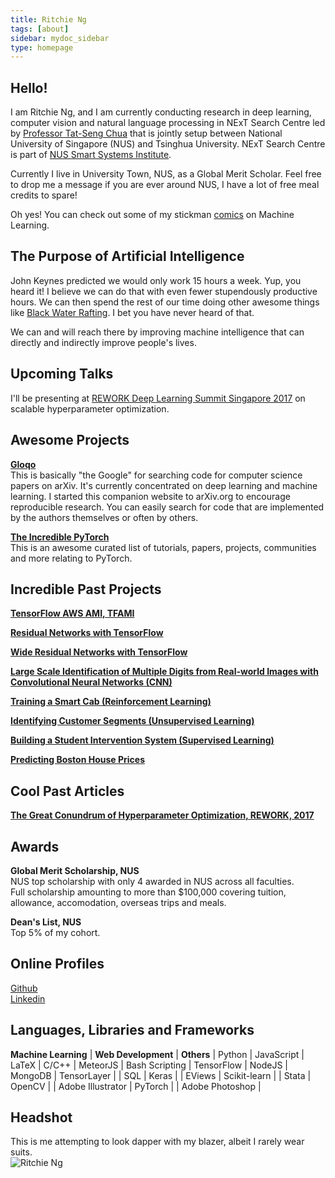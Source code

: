 ```yaml
---
title: Ritchie Ng
tags: [about]
sidebar: mydoc_sidebar
type: homepage
---
```

## Hello! 
I am Ritchie Ng, and I am currently conducting research in deep learning, computer vision and natural language processing in NExT Search Centre led by [Professor Tat-Seng Chua](http://www.comp.nus.edu.sg/~chuats/) that is jointly setup between National University of Singapore (NUS) and Tsinghua University. NExT Search Centre is part of [NUS Smart Systems Institute](http://ssi.nus.edu.sg/#homepage). 

Currently I live in University Town, NUS, as a Global Merit Scholar. Feel free to drop me a message if you are ever around NUS, I have a lot of free meal credits to spare! 

Oh yes! You can check out some of my stickman [comics](http://www.ritchieng.com/tag_comic_series/) on Machine Learning.

## The Purpose of Artificial Intelligence
John Keynes predicted we would only work 15 hours a week. Yup, you heard it! I believe we can do that with even fewer stupendously productive hours. We can then spend the rest of our time doing other awesome things like [Black Water Rafting](http://www.waitomo.com/black-water-rafting/Pages/default.aspx). I bet you have never heard of that.

We can and will reach there by improving machine intelligence that can directly and indirectly improve people's lives.

## Upcoming Talks
I'll be presenting at [REWORK Deep Learning Summit Singapore 2017](https://www.re-work.co/events/deep-learning-summit-singapore-april-2017) on scalable hyperparameter optimization.

## Awesome Projects
**[Gloqo](https://www.gloqo.com)**
<br /> This is basically "the Google" for searching code for computer science papers on arXiv. It's currently concentrated on deep learning and machine learning. I started this companion website to arXiv.org to encourage reproducible research. You can easily search for code that are implemented by the authors themselves or often by others.

**[The Incredible PyTorch](https://github.com/ritchieng/the-incredible-pytorch)**
<br /> This is an awesome curated list of tutorials, papers, projects, communities and more relating to PyTorch.

## Incredible Past Projects
**[TensorFlow AWS AMI, TFAMI](https://github.com/ritchieng/tensorflow-aws-ami)**

**[Residual Networks with TensorFlow](https://github.com/ritchieng/resnet-tensorflow)**

**[Wide Residual Networks with TensorFlow](https://github.com/ritchieng/wideresnet-tensorlayer)**

**[Large Scale Identification of Multiple Digits from Real-world Images with Convolutional Neural Networks (CNN)](https://github.com/ritchieng/NumNum)**

**[Training a Smart Cab (Reinforcement Learning)](http://www.ritchieng.com/machine-learning-proj-smart-cab/)**

**[Identifying Customer Segments (Unsupervised Learning)](http://www.ritchieng.com/machine-learning-project-customer-segments/)**

**[Building a Student Intervention System (Supervised Learning)](http://www.ritchieng.com/machine-learning-project-student-intervention/)**

**[Predicting Boston House Prices](http://www.ritchieng.com/machine-learning-project-boston-home-prices/)** 

## Cool Past Articles
**[The Great Conundrum of Hyperparameter Optimization, REWORK, 2017](https://re-work.co/blog/deep-learning-ritchie-ng-nus-singapore-regularization-hyperparameter-optimization)**

## Awards

**Global Merit Scholarship, NUS**
<br /> NUS top scholarship with only 4 awarded in NUS across all faculties. 
<br /> Full scholarship amounting to more than $100,000 covering tuition, allowance, accomodation, overseas trips and meals.

**Dean's List, NUS**
<br /> Top 5% of my cohort.

## Online Profiles
[Github](https://github.com/ritchieng)
<br />[Linkedin](https://www.linkedin.com/in/ritchieng)

## Languages, Libraries and Frameworks

**Machine Learning**   | **Web Development** | **Others**     |
Python                 | JavaScript          | LaTeX          |
C/C++                  | MeteorJS            | Bash Scripting |
TensorFlow             | NodeJS              | MongoDB        |
TensorLayer            |                     | SQL            | 
Keras                  |                     | EViews            |
Scikit-learn           |                     | Stata             |
OpenCV                 |                     | Adobe Illustrator | 
PyTorch                |                     | Adobe Photoshop   | 
 
## Headshot
This is me attempting to look dapper with my blazer, albeit I rarely wear suits.
<br />
![Ritchie Ng](http://res.cloudinary.com/ritchieng/image/upload/v1468818829/ritchieng.com/ritchieng_web_gt0o50.png)
